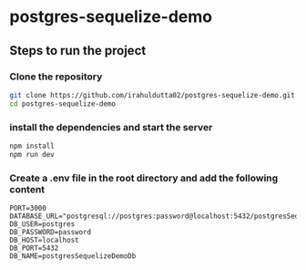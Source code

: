 # postgres-sequelize-demo

## Steps to run the project

### Clone the repository

```bash
git clone https://github.com/irahuldutta02/postgres-sequelize-demo.git
cd postgres-sequelize-demo
```

### install the dependencies and start the server

```bash
npm install
npm run dev
```

### Create a .env file in the root directory and add the following content

```
PORT=3000
DATABASE_URL="postgresql://postgres:password@localhost:5432/postgresSequelizeDemoDb"
DB_USER=postgres
DB_PASSWORD=password
DB_HOST=localhost
DB_PORT=5432
DB_NAME=postgresSequelizeDemoDb
```
